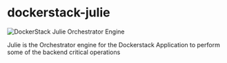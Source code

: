 dockerstack-julie
=================

<img alt="DockerStack Julie Orchestrator Engine" src="https://photos-6.dropbox.com/t/0/AACQai9tQ7mshIaZ206VpTjRNEYkYaC9U_V20wny3MhfVA/12/77825075/png/1024x768/3/1411664400/0/2/dockerstack-julie%20readme.png/x2hsraIvwBnGUAblo3IH6IdcikHfBXZe1qq_kqNd3Co">



Julie is the Orchestrator engine for the Dockerstack Application to perform some of the backend critical operations
